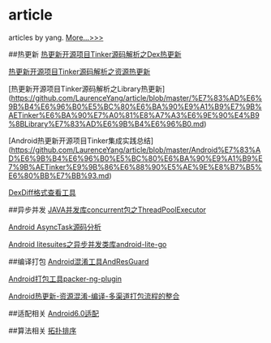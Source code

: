 # article
articles by yang.
[More...>>>](http://www.cnblogs.com/yyangblog/)

##热更新
[热更新开源项目Tinker源码解析之Dex热更新](https://github.com/LaurenceYang/article/blob/master/%E7%83%AD%E6%9B%B4%E6%96%B0%E5%BC%80%E6%BA%90%E9%A1%B9%E7%9B%AETinker%E6%BA%90%E7%A0%81%E8%A7%A3%E6%9E%90%E4%B9%8BDex%E7%83%AD%E6%9B%B4%E6%96%B0.md)

[热更新开源项目Tinker源码解析之资源热更新](https://github.com/LaurenceYang/article/blob/master/%E7%83%AD%E6%9B%B4%E6%96%B0%E5%BC%80%E6%BA%90%E9%A1%B9%E7%9B%AETinker%E6%BA%90%E7%A0%81%E8%A7%A3%E6%9E%90%E4%B9%8B%E8%B5%84%E6%BA%90%E7%83%AD%E6%9B%B4%E6%96%B0.md)

[热更新开源项目Tinker源码解析之Library热更新]
(https://github.com/LaurenceYang/article/blob/master/%E7%83%AD%E6%9B%B4%E6%96%B0%E5%BC%80%E6%BA%90%E9%A1%B9%E7%9B%AETinker%E6%BA%90%E7%A0%81%E8%A7%A3%E6%9E%90%E4%B9%8BLibrary%E7%83%AD%E6%9B%B4%E6%96%B0.md)  

[Android热更新开源项目Tinker集成实践总结]
(https://github.com/LaurenceYang/article/blob/master/Android%E7%83%AD%E6%9B%B4%E6%96%B0%E5%BC%80%E6%BA%90%E9%A1%B9%E7%9B%AETinker%E9%9B%86%E6%88%90%E5%AE%9E%E8%B7%B5%E6%80%BB%E7%BB%93.md)
  
[DexDiff格式查看工具](https://github.com/LaurenceYang/tinker-dex-dump)

##异步并发
[JAVA并发库concurrent包之ThreadPoolExecutor](https://github.com/LaurenceYang/article/blob/master/JAVA%E5%B9%B6%E5%8F%91%E5%BA%93concurrent%E5%8C%85%E4%B9%8BThreadPoolExecutor.md)

[Android AsyncTask源码分析](https://github.com/LaurenceYang/article/blob/master/Android%20AsyncTask%E6%BA%90%E7%A0%81%E5%88%86%E6%9E%90.md)

[Android litesuites之异步并发类库android-lite-go](https://github.com/LaurenceYang/article/blob/master/Android%20litesuites%E4%B9%8B%E5%BC%82%E6%AD%A5%E5%B9%B6%E5%8F%91%E7%B1%BB%E5%BA%93android-lite-go.md)

##编译打包
[Android混淆工具AndResGuard](https://github.com/LaurenceYang/article/blob/master/Android%E6%B7%B7%E6%B7%86%E5%B7%A5%E5%85%B7AndResGuard.md)

[Android打包工具packer-ng-plugin](https://github.com/LaurenceYang/article/blob/master/Android%E6%89%93%E5%8C%85%E5%B7%A5%E5%85%B7packer-ng-plugin.md)

[Android热更新-资源混淆-编译-多渠道打包流程的整合](https://github.com/LaurenceYang/article/blob/master/Android%E7%83%AD%E6%9B%B4%E6%96%B0-%E8%B5%84%E6%BA%90%E6%B7%B7%E6%B7%86-%E7%BC%96%E8%AF%91-%E5%A4%9A%E6%B8%A0%E9%81%93%E6%89%93%E5%8C%85%E6%B5%81%E7%A8%8B%E7%9A%84%E6%95%B4%E5%90%88.md)


##适配相关
[Android6.0适配](https://github.com/LaurenceYang/article/blob/master/Android6.0%E9%80%82%E9%85%8D.md)
  
##算法相关
[拓扑排序](https://github.com/LaurenceYang/article/blob/master/%E6%8B%93%E6%89%91%E6%8E%92%E5%BA%8F.md)
